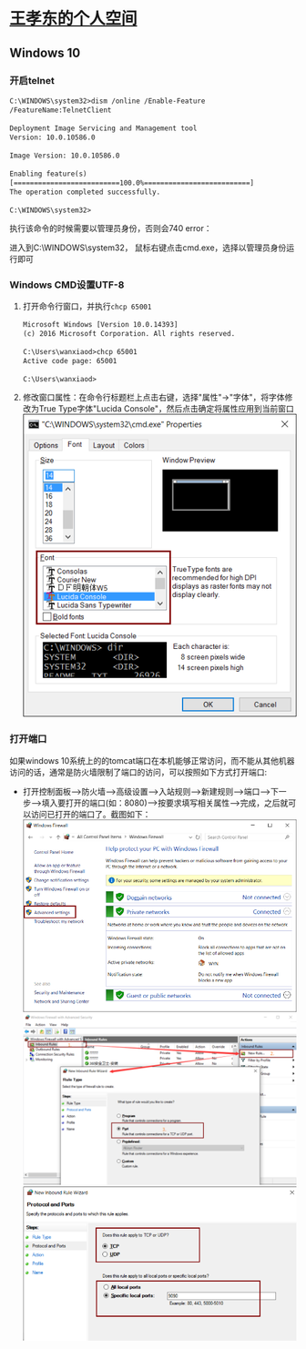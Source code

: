 # [王孝东的个人空间](https://scm-git.github.io/)
## Windows 10
### 开启telnet
```
C:\WINDOWS\system32>dism /online /Enable-Feature /FeatureName:TelnetClient

Deployment Image Servicing and Management tool
Version: 10.0.10586.0

Image Version: 10.0.10586.0

Enabling feature(s)
[==========================100.0%==========================]
The operation completed successfully.

C:\WINDOWS\system32>
```
执行该命令的时候需要以管理员身份，否则会740 error：

进入到C:\WINDOWS\system32， 鼠标右键点击cmd.exe，选择以管理员身份运行即可

### Windows CMD设置UTF-8
1. 打开命令行窗口，并执行`chcp 65001`
   ```
   Microsoft Windows [Version 10.0.14393]
   (c) 2016 Microsoft Corporation. All rights reserved.
   
   C:\Users\wanxiaod>chcp 65001
   Active code page: 65001
   
   C:\Users\wanxiaod>
   ```

2. 修改窗口属性：在命令行标题栏上点击右键，选择"属性"->"字体"，将字体修改为True Type字体"Lucida Console"，然后点击确定将属性应用到当前窗口
   ![CMD_UTF8](cmd-utf8.png)


### 打开端口
如果windows 10系统上的的tomcat端口在本机能够正常访问，而不能从其他机器访问的话，通常是防火墙限制了端口的访问，可以按照如下方式打开端口:
* 打开控制面板-->防火墙-->高级设置-->入站规则-->新建规则-->端口-->下一步-->填入要打开的端口(如：8080)-->按要求填写相关属性-->完成，之后就可以访问已打开的端口了。截图如下：
  ![打开防火墙](./win10_firewall1.png)
  ![新建入站规则](./win10_firewall2.png)
  ![输入端口](./win10_firewall3.png)

